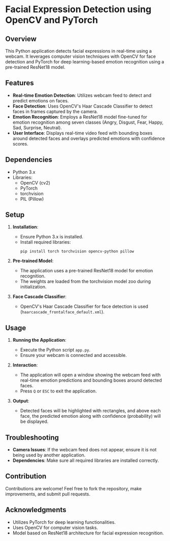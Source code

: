 # Facial Expression Detection using OpenCV and PyTorch

## Overview
This Python application detects facial expressions in real-time using a webcam. It leverages computer vision techniques with OpenCV for face detection and PyTorch for deep learning-based emotion recognition using a pre-trained ResNet18 model.

## Features
- **Real-time Emotion Detection**: Utilizes webcam feed to detect and predict emotions on faces.
- **Face Detection**: Uses OpenCV's Haar Cascade Classifier to detect faces in frames captured by the camera.
- **Emotion Recognition**: Employs a ResNet18 model fine-tuned for emotion recognition among seven classes (Angry, Disgust, Fear, Happy, Sad, Surprise, Neutral).
- **User Interface**: Displays real-time video feed with bounding boxes around detected faces and overlays predicted emotions with confidence scores.

## Dependencies
- Python 3.x
- Libraries:
  - OpenCV (cv2)
  - PyTorch
  - torchvision
  - PIL (Pillow)
  
## Setup
1. **Installation**:
   - Ensure Python 3.x is installed.
   - Install required libraries:
     ```
     pip install torch torchvision opencv-python pillow
     ```

2. **Pre-trained Model**:
   - The application uses a pre-trained ResNet18 model for emotion recognition.
   - The weights are loaded from the torchvision model zoo during initialization.

3. **Face Cascade Classifier**:
   - OpenCV's Haar Cascade Classifier for face detection is used (`haarcascade_frontalface_default.xml`).

## Usage
1. **Running the Application**:
   - Execute the Python script `app.py`.
   - Ensure your webcam is connected and accessible.

2. **Interaction**:
   - The application will open a window showing the webcam feed with real-time emotion predictions and bounding boxes around detected faces.
   - Press `Q` or `ESC` to exit the application.

3. **Output**:
   - Detected faces will be highlighted with rectangles, and above each face, the predicted emotion along with confidence (probability) will be displayed.

## Troubleshooting
- **Camera Issues**: If the webcam feed does not appear, ensure it is not being used by another application.
- **Dependencies**: Make sure all required libraries are installed correctly.

## Contribution
Contributions are welcome! Feel free to fork the repository, make improvements, and submit pull requests.

## Acknowledgments
- Utilizes PyTorch for deep learning functionalities.
- Uses OpenCV for computer vision tasks.
- Model based on ResNet18 architecture for facial expression recognition.
